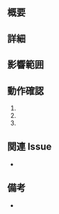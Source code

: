 ## 概要
<!-- 変更の概要や目的を1-2行で -->

## 詳細
<!-- 背景・目的・実装ポイント・代替案など -->

## 影響範囲
<!-- UI/DB/API/依存関係/他モジュール など -->

## 動作確認
<!-- 手順やスクショ/動画。テストがあれば結果も -->
1.
2.
3.

## 関連 Issue
<!-- 例: #123 -->
-

## 備考
<!-- レビュー時に特に見てほしい点など -->
-
